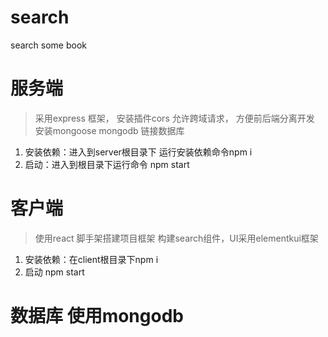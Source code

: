 # search
search some book
# 服务端 
> 采用express 框架，
安装插件cors 允许跨域请求， 方便前后端分离开发
安装mongoose mongodb 链接数据库

1. 安装依赖：进入到server根目录下 运行安装依赖命令npm i
2. 启动：进入到根目录下运行命令 npm start

# 客户端
> 使用react 脚手架搭建项目框架
构建search组件，UI采用elementkui框架
1. 安装依赖：在client根目录下npm i
2. 启动 npm start

# 数据库 使用mongodb 

